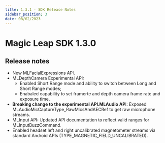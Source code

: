 ```yaml
---
title: 1.3.1 - SDK Release Notes
sidebar_position: 3
date: 08/02/2023
---
```


# Magic Leap SDK 1.3.0

## Release notes

- New MLFacialExpressions API.
- MLDepthCamera Experimental API:
  - Enabled Short Range mode and ability to switch between Long and Short Range modes;
  - Enabaled capability to set framerte and depth camera frame rate and exposure time.
- **Breaking change to the experimental API.MLAudio API**: Exposed MLAudioMicCaptureType_RawMicsAndAECRef to get raw microphone streams.
- MLInput API: Updated API documentation to reflect valid ranges for MLInputBuzzCommand.
- Enabled headset left and right uncalibrated magnetometer streams via standard Android APIs (​​TYPE_MAGNETIC_FIELD_UNCALIBRATED).

